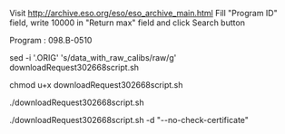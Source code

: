 
Visit http://archive.eso.org/eso/eso_archive_main.html
Fill "Program ID" field, write 10000 in "Return max" field and click Search button 

Program : 098.B-0510

sed -i '.ORIG' 's/data_with_raw_calibs/raw/g' downloadRequest302668script.sh 

chmod u+x downloadRequest302668script.sh

./downloadRequest302668script.sh

./downloadRequest302668script.sh -d "--no-check-certificate"